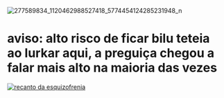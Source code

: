 ![277589834_1120462988527418_5774454124285231948_n](https://user-images.githubusercontent.com/42080804/162075561-7f796bd9-a8c4-4aac-9025-d0d6c4f8b636.jpg)
# aviso: alto risco de ficar bilu teteia ao lurkar aqui, a preguiça chegou a falar mais alto na maioria das vezes

[![recanto da esquizofrenia](https://github-readme-stats.vercel.app/api/top-langs/?username=felipeyousoro&layout=compact)](https://github.com/felipeyousoro/github-readme-stats)
